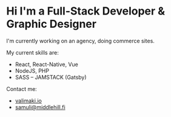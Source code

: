 # Hi I'm a Full-Stack Developer & Graphic Designer
I'm currently working on an agency, doing commerce sites.

My current skills are:
- React, React-Native, Vue
- NodeJS, PHP
- SASS
– JAMSTACK (Gatsby)

Contact me:
- [valimaki.io](https://valimaki.io)
- [samuli@middlehill.fi](mailto:samuli@middlehill.fi)
